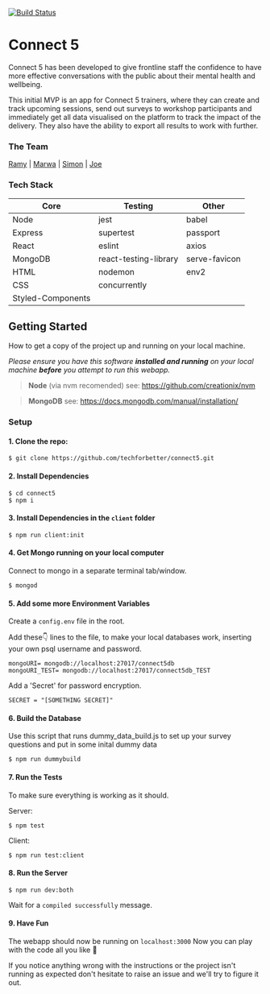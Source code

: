 [![Build Status](https://travis-ci.com/techforbetter/connect5.svg?branch=master)](https://travis-ci.com/techforbetter/connect5)

# Connect 5

Connect 5 has been developed to give frontline staff the confidence to have more effective conversations with the public about their mental health and wellbeing.

This initial MVP is an app for Connect 5 trainers, where they can create and track upcoming sessions, send out surveys to workshop participants and immediately get all data visualised on the platform to track the impact of the delivery. They also have the ability to export all results to work with further. 

### The Team
[Ramy](https://github.com/ramyalshurafa) | [Marwa](https://github.com/marwajomaa) | [Simon](https://github.com/dupreesi) | [Joe](https://github.com/thejoefriel)

### Tech Stack

| Core | Testing | Other |
| - | -------- | -------- |
|Node|jest|babel
|Express|supertest|passport
|React|eslint|axios
|MongoDB|react-testing-library|serve-favicon|
|HTML|nodemon|env2|
|CSS|concurrently||
|Styled-Components|||


## Getting Started
How to get a copy of the project up and running on your local machine.

*Please ensure you have this software **installed and running** on your local machine **before** you attempt to run this webapp.*
> **Node** (via nvm recomended)
> see: https://github.com/creationix/nvm

> **MongoDB**
> see: https://docs.mongodb.com/manual/installation/

### Setup

#### 1. Clone the repo:
```
$ git clone https://github.com/techforbetter/connect5.git
```
#### 2. Install Dependencies 
```
$ cd connect5
$ npm i
```

#### 3. Install Dependencies in the `client` folder
```
$ npm run client:init
```

#### 4. Get Mongo running on your local computer
Connect to mongo in a separate terminal tab/window.
```
$ mongod
```

#### 5. Add some more Environment Variables
Create a `config.env` file in the root.

Add these👇 lines to the file, to make your local databases work, inserting your own psql username and password.
```
mongoURI= mongodb://localhost:27017/connect5db
mongoURI_TEST= mongodb://localhost:27017/connect5db_TEST
```
Add a 'Secret' for password encryption.
```
SECRET = "[SOMETHING SECRET]"
```

#### 6. Build the Database
Use this script that runs dummy_data_build.js to set up your survey questions and put in some inital dummy data
```
$ npm run dummybuild
```

#### 7. Run the Tests
To make sure everything is working as it should.

Server:
```
$ npm test
```

Client:
```
$ npm run test:client
```

#### 8. Run the Server
```
$ npm run dev:both
```
Wait for a `compiled successfully` message.

#### 9. Have Fun
The webapp should now be running on
```localhost:3000```
Now you can play with the code all you like 🎉

If you notice anything wrong with the instructions or the project isn't running as expected don't hesitate to raise an issue and we'll try to figure it out.
